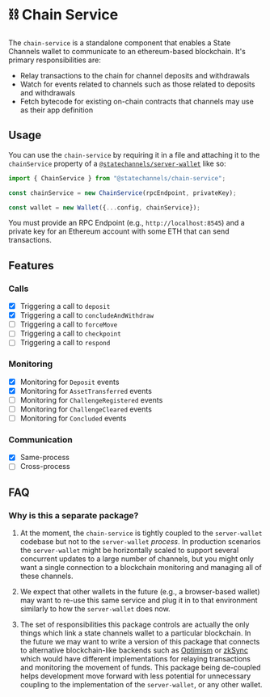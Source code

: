 # ⛓ Chain Service

The `chain-service` is a standalone component that enables a State Channels wallet to communicate to an ethereum-based blockchain. It's primary responsibilities are:

- Relay transactions to the chain for channel deposits and withdrawals
- Watch for events related to channels such as those related to deposits and withdrawals
- Fetch bytecode for existing on-chain contracts that channels may use as their app definition

## Usage

You can use the `chain-service` by requiring it in a file and attaching it to the `chainService` property of a [`@statechannels/server-wallet`](https://github.com/statechannels/statechannels/tree/master/packages/server-wallet/) like so:

```ts
import { ChainService } from "@statechannels/chain-service";

const chainService = new ChainService(rpcEndpoint, privateKey);

const wallet = new Wallet({...config, chainService});
```

You must provide an RPC Endpoint (e.g., `http://localhost:8545`) and a private key for an Ethereum account with some ETH that can send transactions.

## Features

### Calls
- [x] Triggering a call to `deposit`
- [x] Triggering a call to `concludeAndWithdraw`
- [ ] Triggering a call to `forceMove`
- [ ] Triggering a call to `checkpoint`
- [ ] Triggering a call to `respond`

### Monitoring
- [x] Monitoring for `Deposit` events
- [x] Monitoring for `AssetTransferred` events
- [ ] Monitoring for `ChallengeRegistered` events
- [ ] Monitoring for `ChallengeCleared` events
- [ ] Monitoring for `Concluded` events

### Communication
- [x] Same-process
- [ ] Cross-process

## FAQ

### Why is this a separate package?

1. At the moment, the `chain-service` is tightly coupled to the `server-wallet` codebase but not to the `server-wallet` _process_. In production scenarios the `server-wallet` might be horizontally scaled to support several concurrent updates to a large number of channels, but you might only want a single connection to a blockchain monitoring and managing all of these channels.

2. We expect that other wallets in the future (e.g., a browser-based wallet) may want to re-use this same service and plug it in to that environment similarly to how the `server-wallet` does now.

3. The set of responsibilities this package controls are actually the only things which link a state channels wallet to a particular blockchain. In the future we may want to write a version of this package that connects to alternative blockchain-like backends such as [Optimism](http://optimism.io/) or [zkSync](https://zksync.io/) which would have different implementations for relaying transactions and monitoring the movement of funds. This package being de-coupled helps development move forward with less potential for unnecessary coupling to the implementation of the `server-wallet`, or any other wallet.